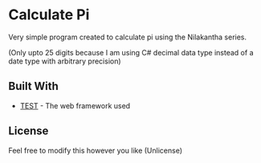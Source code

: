 # Calculate Pi

Very simple program created to calculate pi using the Nilakantha series.

(Only upto 25 digits because I am using C# decimal data type instead of a date type with arbitrary precision)

## Built With

* [TEST](http://www.google.com/) - The web framework used

## License

Feel free to modify this however you like (Unlicense)
